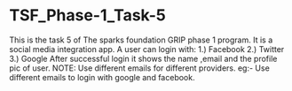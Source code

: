 # TSF_Phase-1_Task-5
This is the task 5 of The sparks foundation GRIP phase 1 program.
It is a social media integration app.
A user can login with:
1.) Facebook
2.) Twitter
3.) Google
After successful login it shows the name ,email and the profile pic of user.
NOTE: Use different emails for different providers.
eg:- Use different emails to login with google and facebook. 
